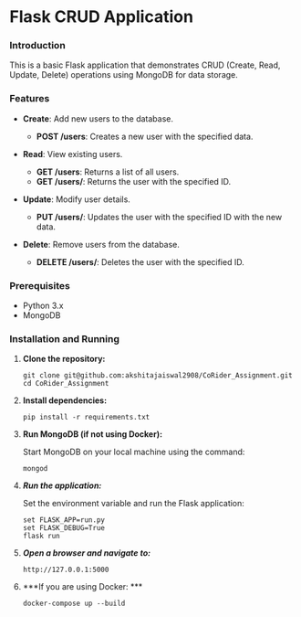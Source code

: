 # Flask CRUD Application

### Introduction

This is a basic Flask application that demonstrates CRUD (Create, Read, Update, Delete) operations using MongoDB for data storage.

### Features

- **Create**: Add new users to the database.
  - **POST /users**: Creates a new user with the specified data.
  
- **Read**: View existing users.
  - **GET /users**: Returns a list of all users.
  - **GET /users/<id>**: Returns the user with the specified ID.
  
- **Update**: Modify user details.
  - **PUT /users/<id>**: Updates the user with the specified ID with the new data.
  
- **Delete**: Remove users from the database.
  - **DELETE /users/<id>**: Deletes the user with the specified ID.

### Prerequisites

- Python 3.x
- MongoDB

### Installation and Running

1. **Clone the repository:**

   ```
   git clone git@github.com:akshitajaiswal2908/CoRider_Assignment.git
   cd CoRider_Assignment

2. **Install dependencies:**

    ```
    pip install -r requirements.txt

3. **Run MongoDB (if not using Docker):**

    Start MongoDB on your local machine using the command:

    ```
    mongod
    ```
4. ***Run the application:***

    Set the environment variable and run the Flask application:
    ```
    set FLASK_APP=run.py
    set FLASK_DEBUG=True 
    flask run
    ```

5. ***Open a browser and navigate to:***
    ```
    http://127.0.0.1:5000
    ```

6. ***If you are using Docker: ***
     ```
     docker-compose up --build
     
     ```
